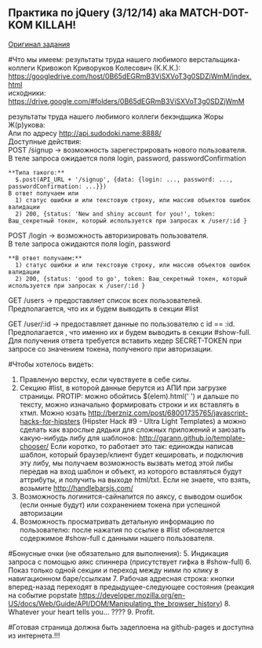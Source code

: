 ## Практика по jQuery (3/12/14) aka MATCH-DOT-KOM KILLAH!

[Оригинал задания](https://gist.github.com/sudodoki/16c0a51f6dcd97577f13)

#Что мы имеем:
результаты труда нашего любимого верстальщика-коллеги Кривожоп Криворуков Колесович (К.К.К.):   
https://googledrive.com/host/0B65dEGRmB3ViSXVoT3g0SDZjWmM/index.html   
исходники:   
https://drive.google.com/#folders/0B65dEGRmB3ViSXVoT3g0SDZjWmM

результаты труда нашего любимого коллеги бекэндщика Жоры Ж(р)укова:   
Апи по адресу http://api.sudodoki.name:8888/   
Доступные действия:   
POST /signup -> возможность зарегестрировать нового пользователя.   
В теле запроса ожидается поля login, password, passwordConfirmation
```
**Типа такого:**
  $.post(API_URL + '/signup', {data: {login: ..., password: ..., passwordConfirmation: ...}})
В ответ получаем или
  1) статус ошибки и или текстовую строку, или массив объектов ошибок валидации
  2) 200, {status: 'New and shiny account for you!', token: Ваш_секретный токен, который используется при запросах к /user/:id }
```
POST /login -> возможность авторизировать пользователя.   
В теле запроса ожидаются поля login, password
```
**В ответ получаем:**
  1) статус ошибки и или текстовую строку, или массив объектов ошибок валидации
  2) 200, {status: 'good to go', token: Ваш_секретный токен, который используется при запросах к /user/:id }
```
GET /users -> предоставляет список всех пользователей. Предполагается, что их и будем выводить в секции #list

GET /user/:id -> предоставляет данные по пользователю с id == :id. Предполагается , что именно их и будем выводить в секции #show-full. Для получения ответа требуется вставить хедер SECRET-TOKEN при запросе со значением токена, полученого при авторизации.

#Чтобы хотелось видеть:
1. Правленую верстку, если чувствуете в себе силы.
2. Секцию #list, в которой данные берутся из АПИ при загрузке страницы. PROTIP: можно обойтись $(elem).html('
') и дальше по тексту, можно изначально формировать строки и их вставлять в хтмл. Можно юзать http://berzniz.com/post/68001735765/javascript-hacks-for-hipsters (Hipster Hack #9 - Ultra Light Templates) а можно сделать как взрослые дядьки для сложных приложений и заюзать какую-нибудь либу для шаблонов: http://garann.github.io/template-chooser/ Если коротко, то работает это так: единожды написав шаблон, который браузер/клиент будет кешировать, и подключив эту либу, мы получаем возможность вызвать метод этой либы передав на вход шаблон и объект, из которого вставляться будут аттрибуты, и получить на выходе html/txt. Если не знаете, что взять, возьмите http://handlebarsjs.com/
3. Возможность логинится-сайнапится по аяксу, с выводом ошибок (если онные будут) или сохранением токена при успешной авторизации
4. Возможность просматривать детальную информацию по пользователю: после нажатия по ссылке в #list обновляется содержимое #show-full с данными нашего пользователя.

#Бонусные очки (не обязательно для выполнения):
5. Индикация запроса с помощью аякс спиннера (присутствует гифка в #show-full)
6. Показ только одной секции и переход между ними по клику в навигационном баре/ссылкам
7. Рабочая адресная строка: кнопки вперед-назад переходят в предыдущее-следующее состояния (реакция на событие popstate https://developer.mozilla.org/en-US/docs/Web/Guide/API/DOM/Manipulating_the_browser_history)
8. Whatever your heart tells you... ????
9. Profit.

#Готовая страница должна быть задеплоена на github-pages и доступна из интернета.!!!
